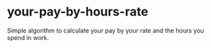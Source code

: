 # your-pay-by-hours-rate
Simple algorithm to calculate your pay by your rate and the hours you spend in work.
